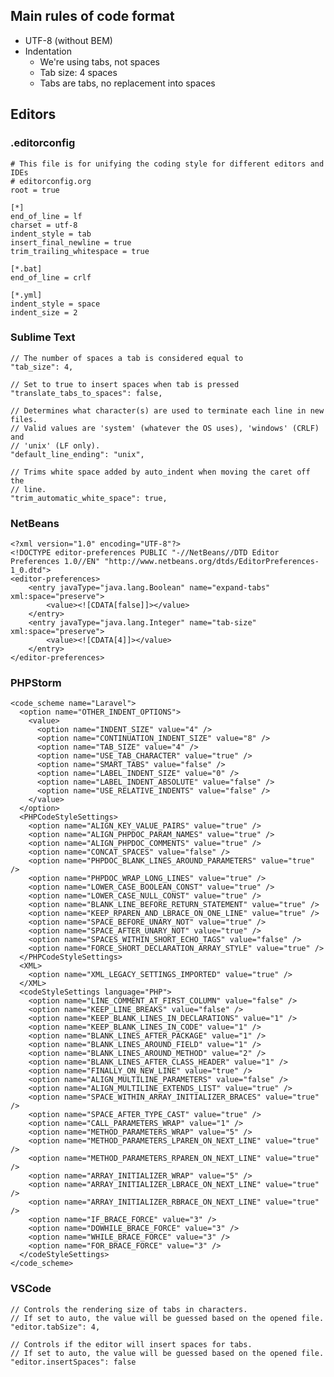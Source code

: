 ## Main rules of code format

* UTF-8 (without BEM)
* Indentation
    * We're using tabs, not spaces
    * Tab size: 4 spaces
    * Tabs are tabs, no replacement into spaces

## Editors


### .editorconfig

    # This file is for unifying the coding style for different editors and IDEs
    # editorconfig.org
    root = true

    [*]
    end_of_line = lf
    charset = utf-8
    indent_style = tab
    insert_final_newline = true
    trim_trailing_whitespace = true

    [*.bat]
    end_of_line = crlf

    [*.yml]
    indent_style = space
    indent_size = 2

### Sublime Text

    // The number of spaces a tab is considered equal to
    "tab_size": 4,

    // Set to true to insert spaces when tab is pressed
    "translate_tabs_to_spaces": false,

    // Determines what character(s) are used to terminate each line in new files.
    // Valid values are 'system' (whatever the OS uses), 'windows' (CRLF) and
    // 'unix' (LF only).
    "default_line_ending": "unix",

    // Trims white space added by auto_indent when moving the caret off the
    // line.
    "trim_automatic_white_space": true,

### NetBeans

    <?xml version="1.0" encoding="UTF-8"?>
    <!DOCTYPE editor-preferences PUBLIC "-//NetBeans//DTD Editor Preferences 1.0//EN" "http://www.netbeans.org/dtds/EditorPreferences-1_0.dtd">
    <editor-preferences>
        <entry javaType="java.lang.Boolean" name="expand-tabs" xml:space="preserve">
            <value><![CDATA[false]]></value>
        </entry>
        <entry javaType="java.lang.Integer" name="tab-size" xml:space="preserve">
            <value><![CDATA[4]]></value>
        </entry>
    </editor-preferences>

### PHPStorm

    <code_scheme name="Laravel">
      <option name="OTHER_INDENT_OPTIONS">
        <value>
          <option name="INDENT_SIZE" value="4" />
          <option name="CONTINUATION_INDENT_SIZE" value="8" />
          <option name="TAB_SIZE" value="4" />
          <option name="USE_TAB_CHARACTER" value="true" />
          <option name="SMART_TABS" value="false" />
          <option name="LABEL_INDENT_SIZE" value="0" />
          <option name="LABEL_INDENT_ABSOLUTE" value="false" />
          <option name="USE_RELATIVE_INDENTS" value="false" />
        </value>
      </option>
      <PHPCodeStyleSettings>
        <option name="ALIGN_KEY_VALUE_PAIRS" value="true" />
        <option name="ALIGN_PHPDOC_PARAM_NAMES" value="true" />
        <option name="ALIGN_PHPDOC_COMMENTS" value="true" />
        <option name="CONCAT_SPACES" value="false" />
        <option name="PHPDOC_BLANK_LINES_AROUND_PARAMETERS" value="true" />
        <option name="PHPDOC_WRAP_LONG_LINES" value="true" />
        <option name="LOWER_CASE_BOOLEAN_CONST" value="true" />
        <option name="LOWER_CASE_NULL_CONST" value="true" />
        <option name="BLANK_LINE_BEFORE_RETURN_STATEMENT" value="true" />
        <option name="KEEP_RPAREN_AND_LBRACE_ON_ONE_LINE" value="true" />
        <option name="SPACE_BEFORE_UNARY_NOT" value="true" />
        <option name="SPACE_AFTER_UNARY_NOT" value="true" />
        <option name="SPACES_WITHIN_SHORT_ECHO_TAGS" value="false" />
        <option name="FORCE_SHORT_DECLARATION_ARRAY_STYLE" value="true" />
      </PHPCodeStyleSettings>
      <XML>
        <option name="XML_LEGACY_SETTINGS_IMPORTED" value="true" />
      </XML>
      <codeStyleSettings language="PHP">
        <option name="LINE_COMMENT_AT_FIRST_COLUMN" value="false" />
        <option name="KEEP_LINE_BREAKS" value="false" />
        <option name="KEEP_BLANK_LINES_IN_DECLARATIONS" value="1" />
        <option name="KEEP_BLANK_LINES_IN_CODE" value="1" />
        <option name="BLANK_LINES_AFTER_PACKAGE" value="1" />
        <option name="BLANK_LINES_AROUND_FIELD" value="1" />
        <option name="BLANK_LINES_AROUND_METHOD" value="2" />
        <option name="BLANK_LINES_AFTER_CLASS_HEADER" value="1" />
        <option name="FINALLY_ON_NEW_LINE" value="true" />
        <option name="ALIGN_MULTILINE_PARAMETERS" value="false" />
        <option name="ALIGN_MULTILINE_EXTENDS_LIST" value="true" />
        <option name="SPACE_WITHIN_ARRAY_INITIALIZER_BRACES" value="true" />
        <option name="SPACE_AFTER_TYPE_CAST" value="true" />
        <option name="CALL_PARAMETERS_WRAP" value="1" />
        <option name="METHOD_PARAMETERS_WRAP" value="5" />
        <option name="METHOD_PARAMETERS_LPAREN_ON_NEXT_LINE" value="true" />
        <option name="METHOD_PARAMETERS_RPAREN_ON_NEXT_LINE" value="true" />
        <option name="ARRAY_INITIALIZER_WRAP" value="5" />
        <option name="ARRAY_INITIALIZER_LBRACE_ON_NEXT_LINE" value="true" />
        <option name="ARRAY_INITIALIZER_RBRACE_ON_NEXT_LINE" value="true" />
        <option name="IF_BRACE_FORCE" value="3" />
        <option name="DOWHILE_BRACE_FORCE" value="3" />
        <option name="WHILE_BRACE_FORCE" value="3" />
        <option name="FOR_BRACE_FORCE" value="3" />
      </codeStyleSettings>
    </code_scheme>

### VSCode

    // Controls the rendering size of tabs in characters.
    // If set to auto, the value will be guessed based on the opened file.
    "editor.tabSize": 4,

    // Controls if the editor will insert spaces for tabs.
    // If set to auto, the value will be guessed based on the opened file.
    "editor.insertSpaces": false